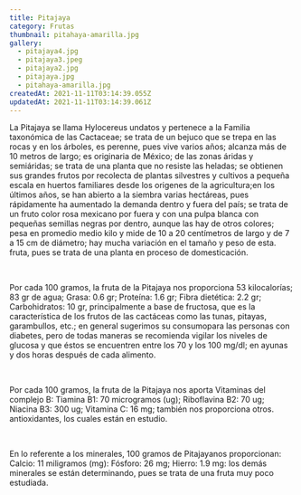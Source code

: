 ```yaml
---
title: Pitajaya
category: Frutas
thumbnail: pitahaya-amarilla.jpg
gallery:
  - pitajaya4.jpg
  - pitajaya3.jpeg
  - pitajaya2.jpg
  - pitajaya.jpg
  - pitahaya-amarilla.jpg
createdAt: 2021-11-11T03:14:39.055Z
updatedAt: 2021-11-11T03:14:39.061Z
---
```

La Pitajaya se llama Hylocereus undatos y pertenece a la Familia taxonómica de las Cactaceae; se trata de un bejuco que se trepa en las rocas y en los árboles, es perenne, pues vive varios años; alcanza más de 10 metros de largo; es originaria de México; de las zonas áridas y semiáridas; se trata de una planta que no resiste las heladas; se obtienen sus grandes frutos por recolecta de plantas silvestres y cultivos a pequeña escala en huertos familiares desde los origenes de la agricultura;en los últimos años, se han abierto a la siembra varias hectáreas, pues rápidamente ha aumentado la demanda dentro y fuera del país; se trata de un fruto color rosa mexicano por fuera y con una pulpa blanca con pequeñas semillas negras por dentro, aunque las hay de otros colores; pesa en promedio medio kilo y mide de 10 a 20 centímetros de largo y de 7 a 15 cm de diámetro; hay mucha variación en el tamaño y peso de esta. fruta, pues se trata de una planta en proceso de domesticación.

<br/>

Por cada 100 gramos, la fruta de la Pitajaya nos proporciona 53 kilocalorías; 83 gr de agua; Grasa: 0.6 gr; Proteína: 1.6 gr; Fibra dietética: 2.2 gr; Carbohidratos: 10 gr, principalmente a base de fructosa, que es la característica de los frutos de las cactáceas como las tunas, pitayas, garambullos, etc.; en general sugerimos su consumopara las personas con diabetes, pero de todas maneras se recomienda vigilar los niveles de glucosa y que éstos se encuentren entre los 70 y los 100 mg/dl; en ayunas y dos horas después de cada alimento.

<br/>

Por cada 100 gramos, la fruta de la Pitajaya nos aporta Vitaminas del complejo B: Tiamina B1: 70 microgramos (ug); Riboflavina B2: 70 ug; Niacina B3: 300 ug; Vitamina C: 16 mg; también nos proporciona otros. antioxidantes, los cuales están en estudio.

<br/>

En lo referente a los minerales, 100 gramos de Pitajayanos proporcionan: Calcio: 11 miligramos (mg): Fósforo: 26 mg; Hierro: 1.9 mg: los demás minerales se están determinando, pues se trata de una fruta muy poco estudiada.